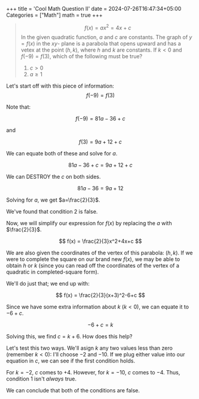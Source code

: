 +++
title = 'Cool Math Question II'
date = 2024-07-26T16:47:34+05:00
Categories = ["Math"]
math = true
+++

> $$f(x) = ax^2 = 4x + c$$
> In the given quadratic function, $a$ and $c$ are constants. The graph of $y=f(x)$ in the $xy$- plane is a parabola that opens upward and has a vetex at the point $(h, k)$, where $h$ and $k$ are constants. If $k<0$ and $f(-9) = f(3)$, which of the following must be true?
>
> 1. $c \gt 0$
> 2. $a \geq 1$

Let's start off with this piece of information: $$f(-9)=f(3)$$

Note that:

$$ f(-9) = 81a-36 + c $$

and

$$ f(3)=9a+12+c $$

We can equate both of these and solve for $a$.

$$ 81a-36+c=9a+12+c $$

We can DESTROY the $c$ on both sides.

$$ 81a-36=9a+12 $$

Solving for $a$, we get $a=\frac{2}{3}$.

We've found that condition 2 is false.

Now, we will simplify our expression for $f(x)$ by replacing the $a$ with $\frac{2}{3}$.

$$ f(x) = \frac{2}{3}x^2+4x+c $$

We are also given the coordinates of the vertex of this parabola: $(h, k)$. If we were to complete the square on our brand new $f(x)$, we may be able to obtain $h$ or $k$ (since you can read off the coordinates of the vertex of a quadratic in completed-square form).

We'll do just that; we end up with:

$$ f(x) = \frac{2}{3}(x+3)^2-6+c $$

Since we have some extra information about $k$ ($k \lt 0$), we can equate it to $-6+c$.

$$ -6+c = k$$

Solving this, we find $c=k+6$. How does this help?

Let's test this two ways. We'll asign $k$ any two values less than zero (remember $k \lt 0$): I'll choose $-2$ and $-10$. If we plug either value into our equation in $c$, we can see if the first condition holds.

For $k=-2$, $c$ comes to $+4$. However, for $k=-10$, $c$ comes to $-4$. Thus, condition 1 isn't *always* true.

We can conclude that both of the conditions are false. 
